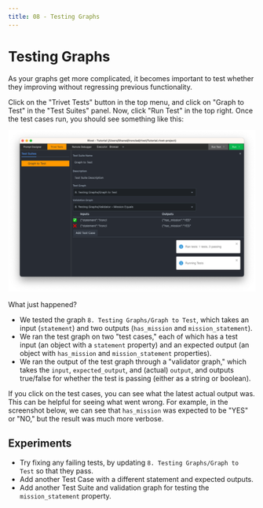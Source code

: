 ```yaml
---
title: 08 - Testing Graphs
---
```


# Testing Graphs

As your graphs get more complicated, it becomes important to test whether they improving without regressing previous functionality.

Click on the "Trivet Tests" button in the top menu, and click on "Graph to Test" in the "Test Suites" panel. Now, click "Run Test" in the top right. Once the test cases run, you should see something like this:

![Trivet Test UI](./assets/trivet-test-ui.png)

What just happened?

- We tested the graph `8. Testing Graphs/Graph to Test`, which takes an input (`statement`) and two outputs (`has_mission` and `mission_statement`).
- We ran the test graph on two "test cases," each of which has a test input (an object with a `statement` property) and an expected output (an object with `has_mission` and `mission_statement` properties).
- We ran the output of the test graph through a "validator graph," which takes the `input`, `expected_output`, and (actual) `output`, and outputs true/false for whether the test is passing (either as a string or boolean).

If you click on the test cases, you can see what the latest actual output was. This can be helpful for seeing what went wrong. For example, in the screenshot below, we can see that `has_mission` was expected to be "YES" or "NO," but the result was much more verbose.

## Experiments

- Try fixing any failing tests, by updating `8. Testing Graphs/Graph to Test` so that they pass.
- Add another Test Case with a different statement and expected outputs.
- Add another Test Suite and validation graph for testing the `mission_statement` property.
